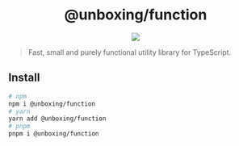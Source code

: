 <h1 align="center">@unboxing/function</h1>

<p align="center">
  <a href="https://www.npmjs.com/package/@unboxing/function">
    <img src="https://img.shields.io/npm/v/@unboxing/function?color=81A2BE&label=" />
  </a>
</p>

> Fast, small and purely functional utility library for TypeScript.

## Install

```bash
# npm
npm i @unboxing/function
# yarn
yarn add @unboxing/function
# pnpm
pnpm i @unboxing/function
